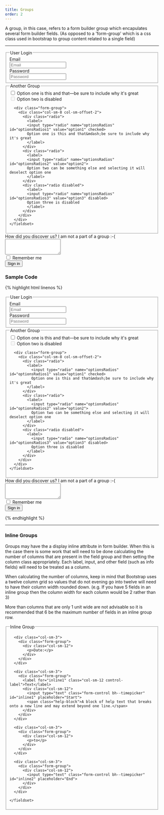 ```yaml
---
title: Groups
order: 2
---
```


A group, in this case, refers to a form builder group which encapulates several form builder fields. (As opposed to a 'form-group' which is a css class used in bootstrap to group content related to a single field)

**********

<form class="form-horizontal bh--form-example">
  <div class="well">
    <fieldset>
      <legend>User Login</legend>
      <div class="form-group">
        <label for="inputEmail3" class="col-sm-2 control-label">Email</label>
        <div class="col-sm-8">
          <input type="email" class="form-control" id="inputEmail3" placeholder="Email">
        </div>
      </div>
      <div class="form-group">
        <label for="inputPassword3" class="col-sm-2 control-label">Password</label>
        <div class="col-sm-8">
          <input type="password" class="form-control" id="inputPassword3" placeholder="Password">
        </div>
      </div>
    </fieldset>
  </div>
  <div class="well">
    <fieldset>
      <legend>Another Group</legend>
      <div class="form-group">
        <div class="col-sm-8 col-sm-offset-2">
          <div class="checkbox">
            <label>
            <input type="checkbox" value="">
            Option one is this and that&mdash;be sure to include why it's great
            </label>
          </div>
          <div class="checkbox disabled">
            <label>
            <input type="checkbox" value="" disabled>
            Option two is disabled
            </label>
          </div>
        </div>
      </div>

      <div class="form-group">
        <div class="col-sm-8 col-sm-offset-2">
          <div class="radio">
            <label>
            <input type="radio" name="optionsRadios" id="optionsRadios1" value="option1" checked>
            Option one is this and that&mdash;be sure to include why it's great
            </label>
          </div>
          <div class="radio">
            <label>
            <input type="radio" name="optionsRadios" id="optionsRadios2" value="option2">
            Option two can be something else and selecting it will deselect option one
            </label>
          </div>
          <div class="radio disabled">
            <label>
            <input type="radio" name="optionsRadios" id="optionsRadios3" value="option3" disabled>
            Option three is disabled
            </label>
          </div>
        </div>
      </div>
    </fieldset>
  </div>
  <div class="form-group">
    <label for="howyoufindme" class="col-sm-2 control-label">How did you discover us? I am not a part of a group :-(</label>
    <div class="col-sm-8">
      <textarea id="howyoufindme" class="form-control" rows="3"></textarea>
    </div>
  </div>
  <div class="form-group">
    <div class="col-sm-offset-2 col-sm-8">
      <div class="checkbox">
      <label>
        <input type="checkbox"> Remember me
      </label>
      </div>
    </div>
  </div>
  <div class="form-group">
    <div class="col-sm-offset-2 col-sm-8">
      <button type="submit" class="btn btn-default">Sign in</button>
    </div>
  </div>
</form>

### Sample Code

{% highlight html linenos %}

<form class="form-horizontal">
  <!-- Groups use the fieldset tag and are wrapped in a bootstrap well element. -->
  <div class="well">
    <fieldset>
      <!-- Group titles use the legend tag -->
      <legend>User Login</legend>
      <div class="form-group">
        <label for="inputEmail3" class="col-sm-2 control-label">Email</label>
        <div class="col-sm-8">
          <input type="email" class="form-control" id="inputEmail3" placeholder="Email">
        </div>
      </div>
      <div class="form-group">
        <label for="inputPassword3" class="col-sm-2 control-label">Password</label>
        <div class="col-sm-8">
          <input type="password" class="form-control" id="inputPassword3" placeholder="Password">
        </div>
      </div>
    </fieldset>
  </div>

  <!-- A second group. -->
  <div class="well">
    <fieldset>
      <legend>Another Group</legend>
      <div class="form-group">
        <div class="col-sm-8 col-sm-offset-2">
          <div class="checkbox">
            <label>
              <input type="checkbox" value="">
              Option one is this and that&mdash;be sure to include why it's great
            </label>
          </div>
          <div class="checkbox disabled">
            <label>
              <input type="checkbox" value="" disabled>
              Option two is disabled
            </label>
          </div>
        </div>
      </div>

      <div class="form-group">
        <div class="col-sm-8 col-sm-offset-2">
          <div class="radio">
            <label>
              <input type="radio" name="optionsRadios" id="optionsRadios1" value="option1" checked>
              Option one is this and that&mdash;be sure to include why it's great
            </label>
          </div>
          <div class="radio">
            <label>
              <input type="radio" name="optionsRadios" id="optionsRadios2" value="option2">
              Option two can be something else and selecting it will deselect option one
            </label>
          </div>
          <div class="radio disabled">
            <label>
              <input type="radio" name="optionsRadios" id="optionsRadios3" value="option3" disabled>
              Option three is disabled
            </label>
          </div>
        </div>
      </div>
    </fieldset>
  </div>
  <!-- This field is not in a group. -->
  <div class="form-group">
    <label for="howyoufindme" class="col-sm-2 control-label">How did you discover us? I am not a part of a group :-(</label>
    <div class="col-sm-8">
      <textarea id="howyoufindme" class="form-control" rows="3"></textarea>
    </div>
  </div>
  <div class="form-group">
    <div class="col-sm-offset-2 col-sm-8">
      <div class="checkbox">
        <label>
          <input type="checkbox"> Remember me
        </label>
      </div>
    </div>
  </div>
  <div class="form-group">
    <div class="col-sm-offset-2 col-sm-8">
      <button type="submit" class="btn btn-default">Sign in</button>
    </div>
  </div>
</form>

{% endhighlight %}

**********


### Inline Groups

Groups may have the a display inline attribute in form builder. When this is the case there is some work that will need to be done calculating the number of columns that are present in the field group and then setting the column class appropriately. Each label, input, and other field (such as info fields) will need to be treated as a column.

When calculating the number of columns, keep in mind that Bootstrap uses a twelve column grid so values that do not evening go into twelve will need to have their column width rounded down. (e.g. If you have 5 fields in an inline group then the column width for each column would be 2 rather than 3)

More than columns that are only 1 unit wide are not advisable so it is recommended that 6 be the maximum number of fields in an inline group row.


<form class="form-horizontal bh--form-example">
  <div class="well">
    <fieldset>
      <legend>Inline Group</legend>

      <div class="col-sm-3">
        <div class="form-group">
          <div class="col-sm-12">
            <p>Date:</p>
          </div>
        </div>
      </div>

      <div class="col-sm-3">
        <div class="form-group">
          <label for="inline1" class="col-sm-12 control-label">Text</label>
          <div class="col-sm-12">
            <input type="text" class="form-control bh--timepicker" id="inline1" placeholder="Start">
            <span class="help-block">A block of help text that breaks onto a new line and may extend beyond one line.</span>
          </div>
        </div>
      </div>

      <div class="col-sm-3">
        <div class="form-group">
          <div class="col-sm-12">
            <p>to</p>
          </div>
        </div>
      </div>

      <div class="col-sm-3">
        <div class="form-group">
          <div class="col-sm-12">
            <input type="text" class="form-control bh--timepicker" id="inline2" placeholder="End">
          </div>
        </div>
      </div>

    </fieldset>
  </div>
</form>
